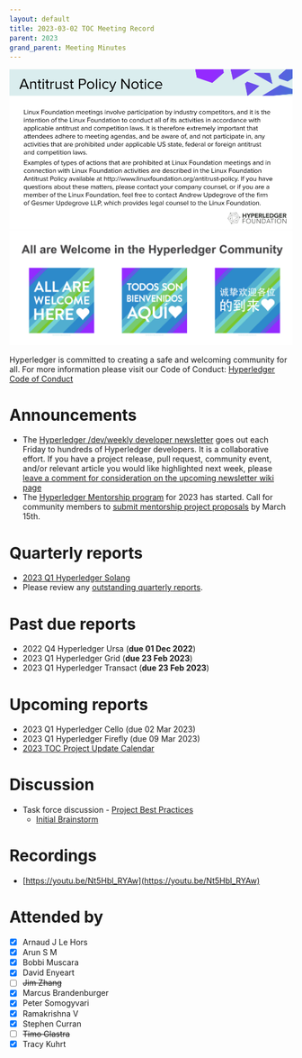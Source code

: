 ```yaml
---
layout: default
title: 2023-03-02 TOC Meeting Record
parent: 2023
grand_parent: Meeting Minutes
---
```

![Antitrust Policy Notice](../images/antitrust-policy-notice.png "Antitrust Policy Notice")
![All are Welcome in the Hyperledger Community](../images/all-are-welcome.png "All are Welcome in the Hyperledger Community")

Hyperledger is committed to creating a safe and welcoming community for all. For more information please visit our Code of Conduct: [Hyperledger Code of Conduct](https://toc.hyperledger.org/governing-documents/code-of-conduct.html)

# Announcements
* The [Hyperledger /dev/weekly developer newsletter](https://wiki.hyperledger.org/pages/viewpage.action?pageId=39618905) goes out each Friday to hundreds of Hyperledger developers. It is a collaborative effort. If you have a project release, pull request, community event, and/or relevant article you would like highlighted next week, please [leave a comment for consideration on the upcoming newsletter wiki page](https://wiki.hyperledger.org/display/DR/2023)
* The [Hyperledger Mentorship program](https://wiki.hyperledger.org/display/INTERN/Hyperledger+Mentorship+Program) for 2023 has started. Call for community members to [submit mentorship project proposals](https://wiki.hyperledger.org/display/INTERN/Mentorship+Projects) by March 15th.

# Quarterly reports
* [2023 Q1 Hyperledger Solang](https://github.com/hyperledger/toc/pull/74)
* Please review any [outstanding quarterly reports](https://github.com/hyperledger/toc/pulls?q=is%3Apr+is%3Aopen+label%3Aquarterly-report+user-review-requested%3A%40me).

# Past due reports
* 2022 Q4 Hyperledger Ursa (**due 01 Dec 2022**)
* 2023 Q1 Hyperledger Grid (**due 23 Feb 2023**)
* 2023 Q1 Hyperledger Transact (**due 23 Feb 2023**)

# Upcoming reports
* 2023 Q1 Hyperledger Cello (due 02 Mar 2023)
* 2023 Q1 Hyperledger Firefly (due 09 Mar 2023)
* [2023 TOC Project Update Calendar](https://wiki.hyperledger.org/display/TSC/2023+TOC+Project+Update+Calendar)

# Discussion
* Task force discussion - [Project Best Practices](https://github.com/hyperledger/toc/issues/45)
  * [Initial Brainstorm](https://wiki.hyperledger.org/display/TF/Project+Best+Practices+task+force)

# Recordings
* [https://youtu.be/Nt5Hbl_RYAw](https://youtu.be/Nt5Hbl_RYAw)

# Attended by
* [x] Arnaud J Le Hors
* [x] Arun S M
* [x] Bobbi Muscara
* [x] David Enyeart
* [ ] ~~Jim Zhang~~
* [x] Marcus Brandenburger
* [x] Peter Somogyvari
* [x] Ramakrishna V
* [x] Stephen Curran
* [ ] ~~Timo Glastra~~
* [x] Tracy Kuhrt
